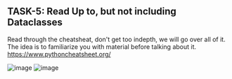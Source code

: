 ## TASK-5: Read Up to, but not including Dataclasses
Read through the cheatsheat, don't get too indepth, we will go over all of it. The idea is to familiarize you with material before talking about it.  
https://www.pythoncheatsheet.org/

![image](https://user-images.githubusercontent.com/91676235/140950411-7ee3aca7-9d57-4f7d-90ce-e7045fb62680.png)
![image](https://user-images.githubusercontent.com/91676235/140950694-7384d361-e8fa-4c9f-afb9-aa92852966ac.png)

